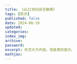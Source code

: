 ```yaml
---
title: 《从21世纪安全撤离》
tags: [影评]
published: false
date: 2024-08-10
updated:
categories:
index_img:
archive:
password:
excerpt: 形式大于内容，但是真的很大。
mathjax:
---
```


